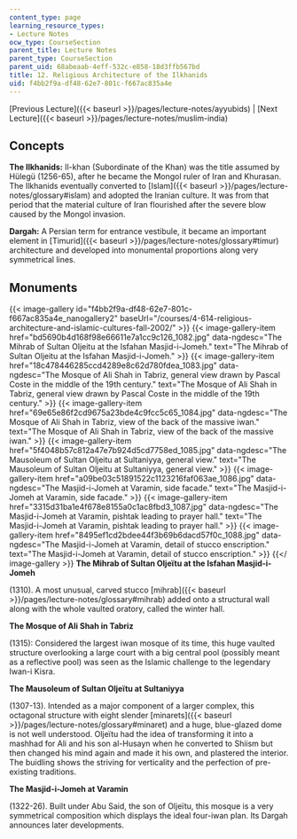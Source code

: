 ```yaml
---
content_type: page
learning_resource_types:
- Lecture Notes
ocw_type: CourseSection
parent_title: Lecture Notes
parent_type: CourseSection
parent_uid: 68abeaab-4eff-532c-e858-18d3ffb567bd
title: 12. Religious Architecture of the Ilkhanids
uid: f4bb2f9a-df48-62e7-801c-f667ac835a4e
---
```


[Previous Lecture]({{< baseurl >}}/pages/lecture-notes/ayyubids) | [Next Lecture]({{< baseurl >}}/pages/lecture-notes/muslim-india)

Concepts
--------

**The Ilkhanids:** Il-khan (Subordinate of the Khan) was the title assumed by Hülegü (1256-65), after he became the Mongol ruler of Iran and Khurasan. The Ilkhanids eventually converted to [Islam]({{< baseurl >}}/pages/lecture-notes/glossary#islam) and adopted the Iranian culture. It was from that period that the material culture of Iran flourished after the severe blow caused by the Mongol invasion.

**Dargah:** A Persian term for entrance vestibule, it became an important element in [Timurid]({{< baseurl >}}/pages/lecture-notes/glossary#timur) architecture and developed into monumental proportions along very symmetrical lines.

Monuments
---------
{{< image-gallery id="f4bb2f9a-df48-62e7-801c-f667ac835a4e_nanogallery2" baseUrl="/courses/4-614-religious-architecture-and-islamic-cultures-fall-2002/" >}}
{{< image-gallery-item href="bd5690b4d168f98e66611e7a1cc9c126_1082.jpg" data-ngdesc="The Mihrab of Sultan Oljeitu at the Isfahan Masjid-i-Jomeh." text="The Mihrab of Sultan Oljeitu at the Isfahan Masjid-i-Jomeh." >}}
{{< image-gallery-item href="18c478446285ccd4289e8c62d780fdea_1083.jpg" data-ngdesc="The Mosque of Ali Shah in Tabriz, general view drawn by Pascal Coste in the middle of the 19th century." text="The Mosque of Ali Shah in Tabriz, general view drawn by Pascal Coste in the middle of the 19th century." >}}
{{< image-gallery-item href="69e65e86f2cd9675a23bde4c9fcc5c65_1084.jpg" data-ngdesc="The Mosque of Ali Shah in Tabriz, view of the back of the massive iwan." text="The Mosque of Ali Shah in Tabriz, view of the back of the massive iwan." >}}
{{< image-gallery-item href="5f4048b57c812a47e7b924d5cd7758ed_1085.jpg" data-ngdesc="The Mausoleum of Sultan Oljeitu at Sultaniyya, general view." text="The Mausoleum of Sultan Oljeitu at Sultaniyya, general view." >}}
{{< image-gallery-item href="a09be03c51891522c1123216faf063ae_1086.jpg" data-ngdesc="The Masjid-i-Jomeh at Varamin, side facade." text="The Masjid-i-Jomeh at Varamin, side facade." >}}
{{< image-gallery-item href="3315d31ba1e4f678e8155a0c1ac8fbd3_1087.jpg" data-ngdesc="The Masjid-i-Jomeh at Varamin, pishtak leading to prayer hall." text="The Masjid-i-Jomeh at Varamin, pishtak leading to prayer hall." >}}
{{< image-gallery-item href="8495ef1cd2bdee44f3b69b6dacd57f0c_1088.jpg" data-ngdesc="The Masjid-i-Jomeh at Varamin, detail of stucco enscription." text="The Masjid-i-Jomeh at Varamin, detail of stucco enscription." >}}
{{</ image-gallery >}}
**The Mihrab of Sultan Oljeïtu at the Isfahan Masjid-i-Jomeh**

(1310). A most unusual, carved stucco [mihrab]({{< baseurl >}}/pages/lecture-notes/glossary#mihrab) added onto a structural wall along with the whole vaulted oratory, called the winter hall.

**The Mosque of Ali Shah in Tabriz**

(1315): Considered the largest iwan mosque of its time, this huge vaulted structure overlooking a large court with a big central pool (possibly meant as a reflective pool) was seen as the Islamic challenge to the legendary Iwan-i Kisra.

**The Mausoleum of Sultan Oljeïtu at Sultaniyya**

(1307-13). Intended as a major component of a larger complex, this octagonal structure with eight slender [minarets]({{< baseurl >}}/pages/lecture-notes/glossary#minaret) and a huge, blue-glazed dome is not well understood. Oljeïtu had the idea of transforming it into a mashhad for Ali and his son al-Husayn when he converted to Shiism but then changed his mind again and made it his own, and plastered the interior. The buidling shows the striving for verticality and the perfection of pre-existing traditions.

**The Masjid-i-Jomeh at Varamin**

(1322-26). Built under Abu Said, the son of Oljeïtu, this mosque is a very symmetrical composition which displays the ideal four-iwan plan. Its Dargah announces later developments.